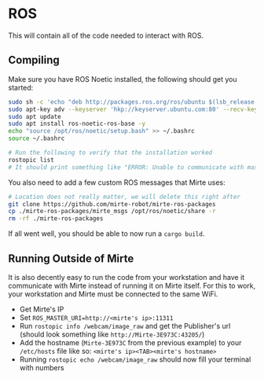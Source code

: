 # ROS

This will contain all of the code needed to interact with ROS.

## Compiling

Make sure you have ROS Noetic installed, the following should get you started:

```sh
sudo sh -c 'echo "deb http://packages.ros.org/ros/ubuntu $(lsb_release -sc) main" > /etc/apt/sources.list.d/ros-latest.list'
sudo apt-key adv --keyserver 'hkp://keyserver.ubuntu.com:80' --recv-key C1CF6E31E6BADE8868B172B4F42ED6FBAB17C654
sudo apt update
sudo apt install ros-noetic-ros-base -y
echo "source /opt/ros/noetic/setup.bash" >> ~/.bashrc
source ~/.bashrc

# Run the following to verify that the installation worked
rostopic list
# It should print something like "ERROR: Unable to communicate with master!"
```

You also need to add a few custom ROS messages that Mirte uses:

```sh
# Location does not really matter, we will delete this right after
git clone https://github.com/mirte-robot/mirte-ros-packages
cp ./mirte-ros-packages/mirte_msgs /opt/ros/noetic/share -r
rm -rf ./mirte-ros-packages
```

If all went well, you should be able to now run a `cargo build`.

## Running Outside of Mirte

It is also decently easy to run the code from your workstation and have it communicate with Mirte
instead of running it on Mirte itself. For this to work, your workstation and Mirte must be
connected to the same WiFi.

- Get Mirte's IP
- Set `ROS_MASTER_URI=http://<mirte's ip>:11311`
- Run `rostopic info /webcam/image_raw` and get the Publisher's url (should look something like
  `http://Mirte-3E973C:43205/`)
- Add the hostname (`Mirte-3E973C` from the previous example) to your `/etc/hosts` file like so:
  `<mirte's ip><TAB><mirte's hostname>`
- Running `rostopic echo /webcam/image_raw` should now fill your terminal with numbers
